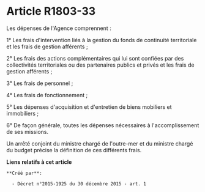 # Article R1803-33

Les dépenses de l'Agence comprennent : 

1° Les frais d'intervention liés à la gestion du fonds de continuité territoriale et les frais de gestion afférents ; 

2° Les frais des actions complémentaires qui lui sont confiées par des collectivités territoriales ou des partenaires publics
et privés et les frais de gestion afférents ; 

3° Les frais de personnel ; 

4° Les frais de fonctionnement ; 

5° Les dépenses d'acquisition et d'entretien de biens mobiliers et immobiliers ; 

6° De façon générale, toutes les dépenses nécessaires à l'accomplissement de ses missions. 

Un arrêté conjoint du ministre chargé de l'outre-mer et du ministre chargé du budget précise la définition de ces différents
frais.

**Liens relatifs à cet article**

	**Créé par**:

	  - Décret n°2015-1925 du 30 décembre 2015 - art. 1
